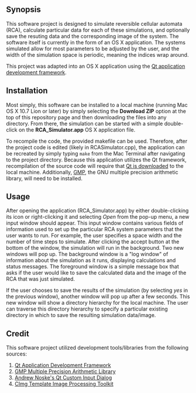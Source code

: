 ## Synopsis

This software project is designed to simulate reversible cellular automata \(RCA\), calculate particular data for each of these simulations, and optionally save the resuting data and the corresponding image of the system. The software itself is currently in the form of an OS X application. The systems simulated allow for most parameters to be adjusted by the user, and the width of the simulation space is periodic, meaning the indices wrap around.

This project was adapted into an OS X application using the [Qt application development framework](https://wiki.qt.io/About_Qt). 

## Installation

Most simply, this software can be installed to a local machine \(running Mac OS X 10.7 Lion or later\) by simply selecting the **Download ZIP** option at the top of this repository page and then downloading the files into any directory. From there, the simulation can be started with a simple double-click on the **RCA_Simulator.app** OS X application file.

To recompile the code, the provided makefile can be used. Therefore, after the project code is edited \(likely in RCASimulator.cpp\), the application can be recreated by simply typing `make` from the Mac Terminal after navigating to the project directory. Because this application utilizes the Qt framework, recompilation of the source code will require that [Qt is downloaded](https://www.qt.io/download/) to the local machine. Additionally, [GMP](https://gmplib.org/), the GNU multiple precision arithmetic library, will need to be installed.

## Usage

After opening the application \(RCA\_Simulator.app\) by either double-clicking its icon or right-clicking it and selecting _Open_ from the pop-up menu, a new input window should appear. This input window contains various fields of information used to set up the particular RCA system parameters that the user wants to run. For example, the user specifies a space width and the number of time steps to simulate. 
After clicking the accept button at the bottom of the window, the simulation will run in the background. Two new windows will pop up. The background window is a "log window" of information about the simulation as it runs, displaying calculations and status messages. The foreground window is a simple message box that asks if the user would like to save the calculated data and the image of the RCA that was just simulated. 

If the user chooses to save the results of the simulation \(by selecting _yes_ in the previous window\), another window will pop up after a few seconds. This new window will show a directory hierarchy for the local machine. The user can traverse this directory hierarchy to specify a particular existing directory in which to save the resulting simulation data/image.

## Credit

This software project utilized development tools/libraries from the following sources:
1. [Qt Application Development Framework](https://www.qt.io/)
2. [GMP Multiple Precision Arithmetic Library](https://gmplib.org/)
3. [Andrew Noske's Qt Custom Input Dialog](http://www.andrewnoske.com/wiki/Code_-_qt_custom_input_dialog#mw-navigation)
4. [CImg Template Image Processing Toolkit](http://cimg.eu/)
